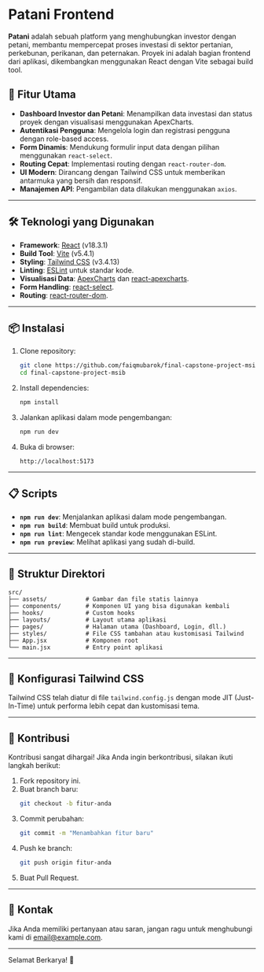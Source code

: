 # Patani Frontend

**Patani** adalah sebuah platform yang menghubungkan investor dengan petani, membantu mempercepat proses investasi di sektor pertanian, perkebunan, perikanan, dan peternakan. Proyek ini adalah bagian frontend dari aplikasi, dikembangkan menggunakan React dengan Vite sebagai build tool.

## 🚀 Fitur Utama

- **Dashboard Investor dan Petani**: Menampilkan data investasi dan status proyek dengan visualisasi menggunakan ApexCharts.
- **Autentikasi Pengguna**: Mengelola login dan registrasi pengguna dengan role-based access.
- **Form Dinamis**: Mendukung formulir input data dengan pilihan menggunakan `react-select`.
- **Routing Cepat**: Implementasi routing dengan `react-router-dom`.
- **UI Modern**: Dirancang dengan Tailwind CSS untuk memberikan antarmuka yang bersih dan responsif.
- **Manajemen API**: Pengambilan data dilakukan menggunakan `axios`.

---

## 🛠️ Teknologi yang Digunakan

- **Framework**: [React](https://reactjs.org/) (v18.3.1)
- **Build Tool**: [Vite](https://vitejs.dev/) (v5.4.1)
- **Styling**: [Tailwind CSS](https://tailwindcss.com/) (v3.4.13)
- **Linting**: [ESLint](https://eslint.org/) untuk standar kode.
- **Visualisasi Data**: [ApexCharts](https://apexcharts.com/) dan [react-apexcharts](https://github.com/apexcharts/react-apexcharts).
- **Form Handling**: [react-select](https://react-select.com/).
- **Routing**: [react-router-dom](https://reactrouter.com/).

---

## 📦 Instalasi

1. Clone repository:
   ```bash
   git clone https://github.com/faiqmubarok/final-capstone-project-msib
   cd final-capstone-project-msib
   ```

2. Install dependencies:
   ```bash
   npm install
   ```

3. Jalankan aplikasi dalam mode pengembangan:
   ```bash
   npm run dev
   ```

4. Buka di browser:
   ```
   http://localhost:5173
   ```

---

## 📋 Scripts

- **`npm run dev`**: Menjalankan aplikasi dalam mode pengembangan.
- **`npm run build`**: Membuat build untuk produksi.
- **`npm run lint`**: Mengecek standar kode menggunakan ESLint.
- **`npm run preview`**: Melihat aplikasi yang sudah di-build.

---

## 📁 Struktur Direktori

```plaintext
src/
├── assets/           # Gambar dan file statis lainnya
├── components/       # Komponen UI yang bisa digunakan kembali
├── hooks/            # Custom hooks
├── layouts/          # Layout utama aplikasi
├── pages/            # Halaman utama (Dashboard, Login, dll.)
├── styles/           # File CSS tambahan atau kustomisasi Tailwind
├── App.jsx           # Komponen root
└── main.jsx          # Entry point aplikasi
```

---

## 🔧 Konfigurasi Tailwind CSS

Tailwind CSS telah diatur di file `tailwind.config.js` dengan mode JIT (Just-In-Time) untuk performa lebih cepat dan kustomisasi tema.

---

## 🤝 Kontribusi

Kontribusi sangat dihargai! Jika Anda ingin berkontribusi, silakan ikuti langkah berikut:
1. Fork repository ini.
2. Buat branch baru:
   ```bash
   git checkout -b fitur-anda
   ```
3. Commit perubahan:
   ```bash
   git commit -m "Menambahkan fitur baru"
   ```
4. Push ke branch:
   ```bash
   git push origin fitur-anda
   ```
5. Buat Pull Request.

---

## 📧 Kontak

Jika Anda memiliki pertanyaan atau saran, jangan ragu untuk menghubungi kami di [email@example.com](mailto:email@example.com).

---

Selamat Berkarya! 🌱
